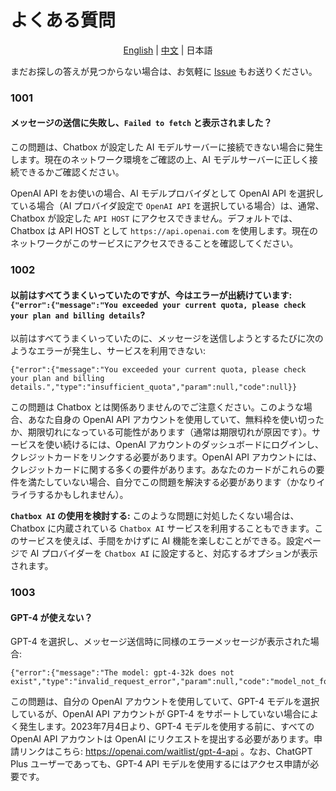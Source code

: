 # よくある質問

<p align="center">
    <a href="./FAQ.md">English</a> | <a href="./FAQ-CN.md">中文</a> | 日本語
</p>

まだお探しの答えが見つからない場合は、お気軽に [Issue](https://github.com/Bin-Huang/chatbox/issues/new/choose) もお送りください。

### 1001

#### メッセージの送信に失敗し、`Failed to fetch` と表示されました？

この問題は、Chatbox が設定した AI モデルサーバーに接続できない場合に発生します。現在のネットワーク環境をご確認の上、AI モデルサーバーに正しく接続できるかご確認ください。

OpenAI API をお使いの場合、AI モデルプロバイダとして OpenAI API を選択している場合（AI プロバイダ設定で `OpenAI API` を選択している場合）は、通常、Chatbox が設定した `API HOST` にアクセスできません。デフォルトでは、Chatbox は API HOST として `https://api.openai.com` を使用します。現在のネットワークがこのサービスにアクセスできることを確認してください。

### 1002

#### 以前はすべてうまくいっていたのですが、今はエラーが出続けています: `{"error":{"message":"You exceeded your current quota, please check your plan and billing details`?

以前はすべてうまくいっていたのに、メッセージを送信しようとするたびに次のようなエラーが発生し、サービスを利用できない:

```
{"error":{"message":"You exceeded your current quota, please check your plan and billing details.","type":"insufficient_quota","param":null,"code":null}}
```

この問題は Chatbox とは関係ありませんのでご注意ください。このような場合、あなた自身の OpenAI API アカウントを使用していて、無料枠を使い切ったか、期限切れになっている可能性があります（通常は期限切れが原因です）。サービスを使い続けるには、OpenAI アカウントのダッシュボードにログインし、クレジットカードをリンクする必要があります。OpenAI API アカウントには、クレジットカードに関する多くの要件があります。あなたのカードがこれらの要件を満たしていない場合、自分でこの問題を解決する必要があります（かなりイライラするかもしれません）。

**`Chatbox AI` の使用を検討する:** このような問題に対処したくない場合は、Chatbox に内蔵されている `Chatbox AI` サービスを利用することもできます。このサービスを使えば、手間をかけずに AI 機能を楽しむことができる。設定ページで AI プロバイダーを `Chatbox AI` に設定すると、対応するオプションが表示されます。

### 1003

#### GPT-4 が使えない？

GPT-4 を選択し、メッセージ送信時に同様のエラーメッセージが表示された場合:

```
{"error":{"message":"The model: gpt-4-32k does not exist","type":"invalid_request_error","param":null,"code":"model_not_found"}}
```

この問題は、自分の OpenAI アカウントを使用していて、GPT-4 モデルを選択しているが、OpenAI API アカウントが GPT-4 をサポートしていない場合によく発生します。2023年7月4日より、GPT-4 モデルを使用する前に、すべての OpenAI API アカウントは OpenAI にリクエストを提出する必要があります。申請リンクはこちら: https://openai.com/waitlist/gpt-4-api 。なお、ChatGPT Plus ユーザーであっても、GPT-4 API モデルを使用するにはアクセス申請が必要です。
